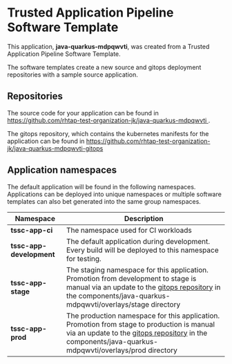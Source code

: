 # Trusted Application Pipeline Software Template

This application, **java-quarkus-mdpqwvti**, was created from a Trusted Application Pipeline Software Template.

The software templates create a new source and gitops deployment repositories with a sample source application. 

## Repositories

The source code for your application can be found in [https://github.com/rhtap-test-organization-jk/java-quarkus-mdpqwvti ](https://github.com/rhtap-test-organization-jk/java-quarkus-mdpqwvti ).
 
The gitops repository, which contains the kubernetes manifests for the application can be found in 
[https://github.com/rhtap-test-organization-jk/java-quarkus-mdpqwvti-gitops ](https://github.com/rhtap-test-organization-jk/java-quarkus-mdpqwvti-gitops ) 

## Application namespaces 

The default application will be found in the following namespaces. Applications can be deployed into unique namespaces or multiple software templates can also bet generated into the same group namespaces.  

|  Namespace   |  Description   |  
| -------- | -------- |
| **tssc-app-ci** | The namespace used for CI workloads |
| **tssc-app-development** | The default application during development. Every build will be deployed to this namespace for testing. |
| **tssc-app-stage** | The staging namespace for this application. Promotion from development to stage is manual via an update to the [gitops repository](https://github.com/rhtap-test-organization-jk/java-quarkus-mdpqwvti-gitops ) in the components/java-quarkus-mdpqwvti/overlays/stage directory |
| **tssc-app-prod** | The production namespace for this application. Promotion from stage to production is manual via an update to the [gitops repository](https://github.com/rhtap-test-organization-jk/java-quarkus-mdpqwvti-gitops ) in the components/java-quarkus-mdpqwvti/overlays/prod directory |